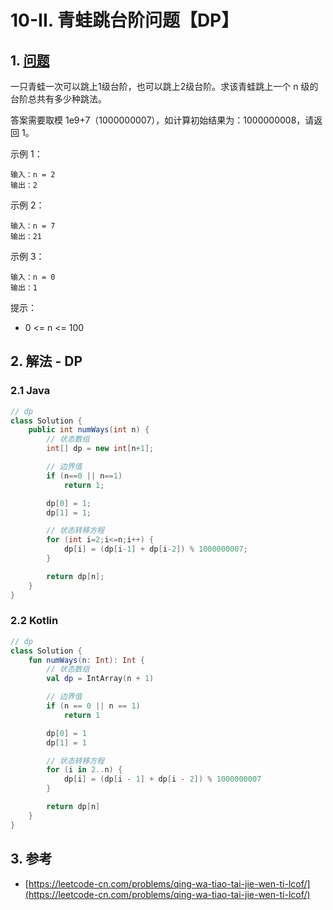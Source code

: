 # 10-II. 青蛙跳台阶问题【DP】

## 1. [问题](https://leetcode-cn.com/problems/qing-wa-tiao-tai-jie-wen-ti-lcof/)

一只青蛙一次可以跳上1级台阶，也可以跳上2级台阶。求该青蛙跳上一个 n 级的台阶总共有多少种跳法。

答案需要取模 1e9+7（1000000007），如计算初始结果为：1000000008，请返回 1。 

示例 1：

```
输入：n = 2
输出：2
```

示例 2：

```
输入：n = 7
输出：21
```

示例 3：

```
输入：n = 0
输出：1
```

提示：

* 0 <= n <= 100

## 2. 解法 - DP

### 2.1 Java

```java
// dp
class Solution {
    public int numWays(int n) {
        // 状态数组
        int[] dp = new int[n+1];

        // 边界值
        if (n==0 || n==1) 
            return 1;

        dp[0] = 1;
        dp[1] = 1;

        // 状态转移方程
        for (int i=2;i<=n;i++) {
            dp[i] = (dp[i-1] + dp[i-2]) % 1000000007;
        }

        return dp[n];
    }
}
```

### 2.2 Kotlin

```kotlin
// dp
class Solution {
    fun numWays(n: Int): Int {
        // 状态数组
        val dp = IntArray(n + 1)

        // 边界值
        if (n == 0 || n == 1)
            return 1

        dp[0] = 1
        dp[1] = 1

        // 状态转移方程
        for (i in 2..n) {
            dp[i] = (dp[i - 1] + dp[i - 2]) % 1000000007
        }

        return dp[n]
    }
}
```

## 3. 参考

* [https://leetcode-cn.com/problems/qing-wa-tiao-tai-jie-wen-ti-lcof/](https://leetcode-cn.com/problems/qing-wa-tiao-tai-jie-wen-ti-lcof/)
